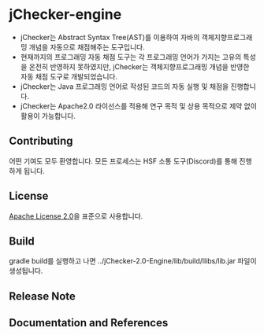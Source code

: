 # jChecker-engine
- jChecker는 Abstract Syntax Tree(AST)를 이용하여 자바의 객체지향프로그래밍 개념을 자동으로 채점해주는 도구입니다.
- 현재까지의 프로그래밍 자동 채점 도구는 각 프로그래밍 언어가 가지는 고유의 특성을 온전히 반영하지 못하였지만, jChecker는 객체지향프로그래밍 개념을 반영한 자동 채점 도구로 개발되었습니다.
- jChecker는 Java 프로그래밍 언어로 작성된 코드의 자동 실행 및 채점을 진행합니다.
- jChecker는 Apache2.0 라이선스를 적용해 연구 목적 및 상용 목적으로 제약 없이 활용이 가능합니다.





Contributing
---------
어떤 기여도 모두 환영합니다. 모든 프로세스는 HSF 소통 도구(Discord)를 통해 진행하게 됩니다.

License
---
[Apache License 2.0](https://www.apache.org/licenses/LICENSE-2.0)을 표준으로 사용합니다.

Build
---
gradle build를 실행하고 나면 ../jChecker-2.0-Engine/lib/build/llibs/lib.jar 파일이 생성됩니다.

Release Note
---


Documentation and References
------------
